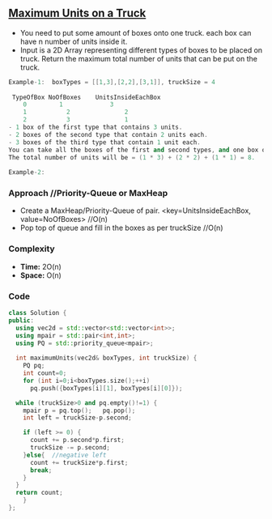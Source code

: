 ## [Maximum Units on a Truck](https://leetcode.com/problems/maximum-units-on-a-truck/)
- You need to put some amount of boxes onto one truck. each box can have n number of units inside it.
- Input is a 2D Array representing different types of boxes to be placed on truck. Return the maximum total number of units that can be put on the truck.
```c++
Example-1:  boxTypes = [[1,3],[2,2],[3,1]], truckSize = 4
  
 TypeOfBox NoOfBoxes	UnitsInsideEachBox
    0	  	  1			    3
    1		    2			    2
    2		    3   			1 
- 1 box of the first type that contains 3 units.
- 2 boxes of the second type that contain 2 units each.
- 3 boxes of the third type that contain 1 unit each.
You can take all the boxes of the first and second types, and one box of the third type.
The total number of units will be = (1 * 3) + (2 * 2) + (1 * 1) = 8.    
    
Example-2:    
```

### Approach  //Priority-Queue or MaxHeap
- Create a MaxHeap/Priority-Queue of pair. <key=UnitsInsideEachBox, value=NoOfBoxes>  //O(n)
- Pop top of queue and fill in the boxes as per truckSize   //O(n)
### Complexity
  - **Time:** 2O(n)
  - **Space:** O(n)
### Code    
```c++
class Solution {
public: 
  using vec2d = std::vector<std::vector<int>>;
  using mpair = std::pair<int,int>;
  using PQ = std::priority_queue<mpair>;
    
  int maximumUnits(vec2d& boxTypes, int truckSize) {
    PQ pq;
    int count=0;
    for (int i=0;i<boxTypes.size();++i)
      pq.push({boxTypes[i][1], boxTypes[i][0]});

  while (truckSize>0 and pq.empty()!=1) {
    mpair p = pq.top();   pq.pop();
    int left = truckSize-p.second;

    if (left >= 0) {
      count += p.second*p.first;
      truckSize -= p.second;
    }else{  //negative left
      count += truckSize*p.first;
      break;
    }
  }
  return count;
    }
};
```
